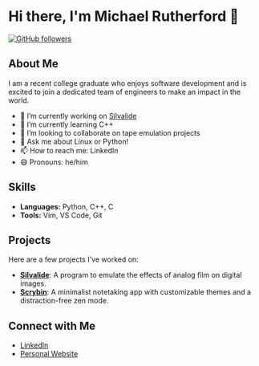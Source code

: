 # Hi there, I'm Michael Rutherford 👋

[![GitHub followers](https://img.shields.io/github/followers/michaelrutherford?label=Follow&style=social)](https://github.com/michaelrutherford)

## About Me

I am a recent college graduate who enjoys software development and is excited to join a dedicated team of engineers to make an impact in the world.

- 🔭 I’m currently working on [Silvalide](https://github.com/michaelrutherford/silvalide)
- 🌱 I’m currently learning C++
- 👯 I’m looking to collaborate on tape emulation projects
- 💬 Ask me about Linux or Python!
- 📫 How to reach me: LinkedIn
- 😄 Pronouns: he/him

## Skills

- **Languages:** Python, C++, C
- **Tools:** Vim, VS Code, Git

## Projects

Here are a few projects I've worked on:

- [**Silvalide**](https://github.com/michaelrutherford/silvalide): A program to emulate the effects of analog film on digital images.
- [**Scrybin**](https://github.com/michaelrutherford/scrybin): A minimalist notetaking app with customizable themes and a distraction-free zen mode.


## Connect with Me

- [LinkedIn](https://www.linkedin.com/in/michaelloganrutherford)
- [Personal Website](https://michaelrutherford.github.io/)
